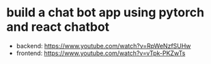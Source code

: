 # build a chat bot app using pytorch and react chatbot


- backend: https://www.youtube.com/watch?v=RpWeNzfSUHw
- frontend: https://www.youtube.com/watch?v=vTpk-PKZwTs